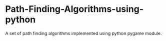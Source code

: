 # Path-Finding-Algorithms-using-python
A set of path finding algorithms implemented using python pygame module.
